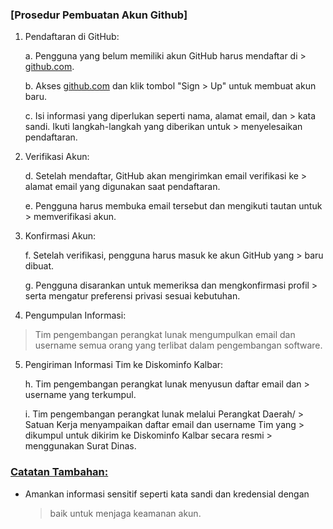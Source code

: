 ### [**Prosedur Pembuatan Akun Github**]

1.  Pendaftaran di GitHub:

    a.  Pengguna yang belum memiliki akun GitHub harus mendaftar di
        > [github.com](https://github.com/).

    b.  Akses [github.com](https://github.com/) dan klik tombol \"Sign
        > Up\" untuk membuat akun baru.

    c.  Isi informasi yang diperlukan seperti nama, alamat email, dan
        > kata sandi. Ikuti langkah-langkah yang diberikan untuk
        > menyelesaikan pendaftaran.

2.  Verifikasi Akun:

    d.  Setelah mendaftar, GitHub akan mengirimkan email verifikasi ke
        > alamat email yang digunakan saat pendaftaran.

    e.  Pengguna harus membuka email tersebut dan mengikuti tautan untuk
        > memverifikasi akun.

3.  Konfirmasi Akun:

    f.  Setelah verifikasi, pengguna harus masuk ke akun GitHub yang
        > baru dibuat.

    g.  Pengguna disarankan untuk memeriksa dan mengkonfirmasi profil
        > serta mengatur preferensi privasi sesuai kebutuhan.

4.  Pengumpulan Informasi:

> Tim pengembangan perangkat lunak mengumpulkan email dan username semua
> orang yang terlibat dalam pengembangan software.

5.  Pengiriman Informasi Tim ke Diskominfo Kalbar:

    h.  Tim pengembangan perangkat lunak menyusun daftar email dan
        > username yang terkumpul.

    i.  Tim pengembangan perangkat lunak melalui Perangkat Daerah/
        > Satuan Kerja menyampaikan daftar email dan username Tim yang
        > dikumpul untuk dikirim ke Diskominfo Kalbar secara resmi
        > menggunakan Surat Dinas.

### [**Catatan Tambahan:**](https://github.com/Diskominfo-Kalbar/petunjuk-gitops/blob/main/pembuatan-akun-github.md#catatan-tambahan)

-   Amankan informasi sensitif seperti kata sandi dan kredensial dengan
    > baik untuk menjaga keamanan akun.

